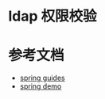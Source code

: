 # ldap 权限校验

# 参考文档

- [spring guides](https://spring.io/guides/gs/authenticating-ldap/)
- [spring demo](https://github.com/spring-guides/gs-authenticating-ldap)
